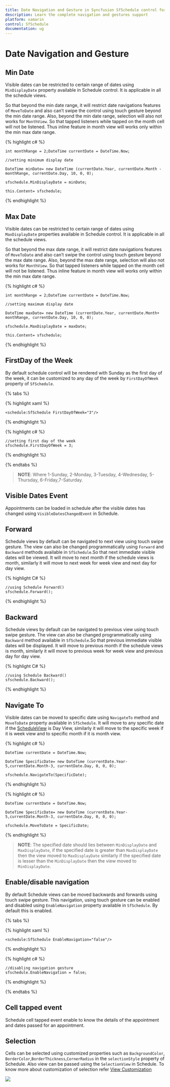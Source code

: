 ```yaml
---
title: Date Navigation and Gesture in Syncfusion SfSchedule control for Xamarin.Forms Platform
description: Learn the complete navigation and gestures support
platform: xamarin
control: SfSchedule
documentation: ug
---
```


# Date Navigation and Gesture

## Min Date

Visible dates can be restricted to certain range of dates using `MinDisplayDate` property available in Schedule control. It is applicable in all the schedule views.

So that beyond the min date range, it will restrict date navigations features of `MoveToDate` and also can’t swipe the control using touch gesture beyond the min date range. Also, beyond the min date range, selection will also not works for `MonthView`. So that tapped listeners while tapped on the month cell will not be listened. Thus inline feature in month view will works only within the min max date range.

{% highlight c# %}

	int monthRange = 2;DateTime currentDate = DateTime.Now;

	//setting minimum display date

	DateTime minDate= new DateTime (currentDate.Year, currentDate.Month -     monthRange, currentDate.Day, 10, 0, 0);

	sfschedule.MinDisplayDate = minDate;

	this.Content= sfschedule;

{% endhighlight %}

## Max Date

Visible dates can be restricted to certain range of dates using `MaxDisplayDate` properties available in Schedule control. It is applicable in all the schedule views.

So that beyond the max date range, it will restrict date navigations features of `MoveToDate` and also can’t swipe the control using touch gesture beyond the max date range. Also, beyond the max date range, selection will also not works for `MonthView`. So that tapped listeners while tapped on the month cell will not be listened. Thus inline feature in month view will works only within the min max date range.

{% highlight c# %}

	int monthRange = 2;DateTime currentDate = DateTime.Now;

	//setting maximum display date

	DateTime maxDate= new DateTime (currentDate.Year, currentDate.Month+     monthRange, currentDate.Day, 10, 0, 0);

	sfschedule.MaxDisplayDate = maxDate;

	this.Content= sfschedule;

{% endhighlight %}

## FirstDay of the Week

By default schedule control will be rendered with Sunday as the first day of the week, it can be customized to any day of the week by `FirstDayOfWeek` property of `SfSchedule`.

{% tabs %}

{% highlight xaml %}

	<schedule:SfSchedule FirstDayOfWeek="3"/>

{% endhighlight %}

{% highlight c# %}

	//setting first day of the week 
	sfschedule.FirstDayOfWeek = 3;

{% endhighlight %}

{% endtabs %}

> **NOTE**: Where 1-Sunday, 2-Monday, 3-Tuesday, 4-Wednesday, 5-Thursday, 6-Friday,7-Saturday.

## Visible Dates Event

Appointments can be loaded in schedule after the visible dates has changed using `VisibleDatesChangedEvent` in Schedule. 

## Forward

Schedule views by default can be navigated to next view using touch swipe gesture. The view can also be changed programmatically using `Forward` and `Backward` methods available in `SfSchedule`.So that next immediate visible dates will be viewed. It will move to next month if the schedule views is month, similarly it will move to next week for week view and next day for day view.

{% highlight C# %}

	//using Schedule Forward()
	sfschedule.Forward();

{% endhighlight %}

## Backward

Schedule views by default can be navigated to previous view using touch swipe gesture. The view can also be changed programmatically using `Backward` method available in `SfSchedule`.So that previous immediate visible dates will be displayed. It will move to previous month if the schedule views is month, similarly it will move to previous week for week view and previous day for day view.

{% highlight C# %}

	//using Schedule Backward()
	sfschedule.Backward();

{% endhighlight %}

## Navigate To

Visible dates can be moved to specific date using `NavigateTo` method and `MoveToDate` property available in `SfSchedule`. It will move to any specific date if the [ScheduleView](/xamarin/sfschedule/views "Schedule Views") is Day View, similarly it will move to the specific week if it is week view and to specific month if it is month view.

{% highlight c# %}

	DateTime currentDate = DateTime.Now;

	DateTime SpecificDate= new DateTime (currentDate.Year- 5,currentDate.Month-3, currentDate.Day, 0, 0, 0);

	sfschedule.NavigateTo(SpecificDate); 

{% endhighlight %}

{% highlight c# %}

	DateTime currentDate = DateTime.Now;

	DateTime SpecificDate= new DateTime (currentDate.Year- 5,currentDate.Month-3, currentDate.Day, 0, 0, 0);

	sfschedule.MoveToDate = SpecificDate;

{% endhighlight %}

>**NOTE**:
The specified date should lies between `MinDisplayDate` and `MaxDisplayDate`, if the specified date is greater than `MaxDisplayDate` then the view moved to `MaxDisplayDate` similarly if the specified date is lesser than the `MinDisplayDate` then the view moved to `MinDisplayDate`.

## Enable/disable navigation

By default Schedule views can be moved backwards and forwards using touch swipe gesture. This navigation, using touch gesture can be enabled and disabled using `EnableNavigation` property available in `SfSchedule`. By default this is enabled.

{% tabs %}

{% highlight xaml %}

	<schedule:SfSchedule EnableNavigation="false"/>

{% endhighlight %}

{% highlight c# %}

	//disabling navigation gesture
	sfschedule.EnableNavigation = false;

{% endhighlight %}

{% endtabs %}

## Cell tapped event

Schedule cell tapped event enable to know the details of the appointment and dates passed for an appointment.

## Selection

Cells can be selected using customized properties such as `BackgroundColor`, `BorderColor`,`BorderThickness`,`CornerRadius` in the `selectionStyle` property of Schedule. Also view can be passed using the `SelectionView` in Schedule. To know more about customization of selection refer [View Customization](/xamarin/sfschedule/appearance-and-styling "View Customization")

![](DateNavigationandGesture_images/DayView.png)